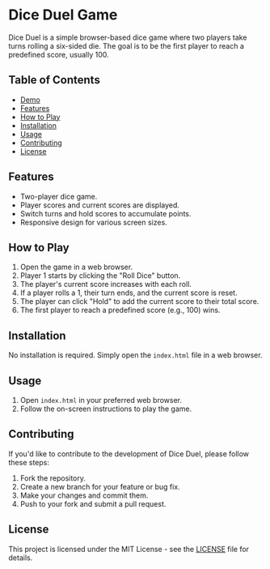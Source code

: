 # Dice Duel Game

Dice Duel is a simple browser-based dice game where two players take turns rolling a six-sided die. The goal is to be the first player to reach a predefined score, usually 100.

## Table of Contents

- [Demo](https://diceduel.vercel.app/)
- [Features](#features)
- [How to Play](#how-to-play)
- [Installation](#installation)
- [Usage](#usage)
- [Contributing](#contributing)
- [License](#license)

## Features

- Two-player dice game.
- Player scores and current scores are displayed.
- Switch turns and hold scores to accumulate points.
- Responsive design for various screen sizes.

## How to Play

1. Open the game in a web browser.
2. Player 1 starts by clicking the "Roll Dice" button.
3. The player's current score increases with each roll.
4. If a player rolls a 1, their turn ends, and the current score is reset.
5. The player can click "Hold" to add the current score to their total score.
6. The first player to reach a predefined score (e.g., 100) wins.

## Installation

No installation is required. Simply open the `index.html` file in a web browser.

## Usage

1. Open `index.html` in your preferred web browser.
2. Follow the on-screen instructions to play the game.

## Contributing

If you'd like to contribute to the development of Dice Duel, please follow these steps:

1. Fork the repository.
2. Create a new branch for your feature or bug fix.
3. Make your changes and commit them.
4. Push to your fork and submit a pull request.

## License

This project is licensed under the MIT License - see the [LICENSE](LICENSE) file for details.
